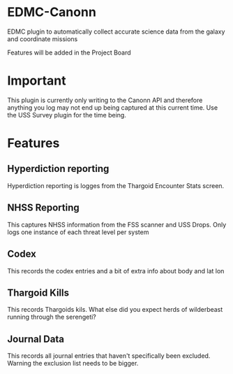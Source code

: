 # EDMC-Canonn
EDMC plugin to automatically collect accurate science data from the galaxy and coordinate missions

Features will be added in the Project Board

# Important

This plugin is currently only writing to the Canonn API and therefore anything you log may not end up being captured at this current time. Use the USS Survey plugin for the time being. 

# Features

## Hyperdiction reporting 
Hyperdiction reporting is logges from the Thargoid Encounter Stats screen. 

## NHSS Reporting
This captures NHSS information from the FSS scanner and USS Drops. Only logs one instance of each threat level per system

## Codex
This records the codex entries and a bit of extra info about body and lat lon

## Thargoid Kills 
This records Thargoids kils. What else did you expect herds of wilderbeast running through the serengeti?

## Journal Data
This records all journal entries that haven't specifically been excluded. Warning the exclusion list needs to be bigger.
